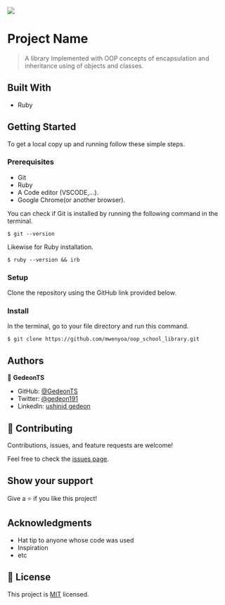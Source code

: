![](https://img.shields.io/badge/Microverse-blueviolet)

# Project Name

> A library  Implemented with  OOP concepts of   encapsulation and inheritance using of objects and classes.


## Built With

- Ruby


## Getting Started

To get a local copy up and running follow these simple steps.

### Prerequisites


- Git
- Ruby
- A Code editor (VSCODE,...).
-  Google Chrome(or another browser).

You can check if Git is installed by running the following command in the terminal.
```
$ git --version
```

Likewise for Ruby installation.
```
$ ruby --version && irb
```

### Setup

Clone the repository using the GitHub link provided below.

### Install

In the terminal, go to your file directory and run this command.

```
$ git clone https://github.com/mwenyoa/oop_school_library.git
```



## Authors

👤 **GedeonTS**

- GitHub: [@GedeonTS](https://github.com/GedeonTS)
- Twitter: [@gedeon191](https://twitter.com/gedeon191)
- LinkedIn: [ushinid gedeon](https://linkedin.com/in/ushinid-gedeon)

## 🤝 Contributing

Contributions, issues, and feature requests are welcome!

Feel free to check the [issues page](../../issues/).

## Show your support

Give a ⭐️ if you like this project!

## Acknowledgments

- Hat tip to anyone whose code was used
- Inspiration
- etc

## 📝 License

This project is [MIT](./MIT.md) licensed.
